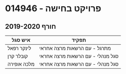# 014946 - פרויקט בחישה

## חורף 2019-2020

| איש סגל | תפקיד |
| ---- | ---- |
| לינקר רפאל | מתרגל - עם הרשאות מרצה אחראי |
| קובלר קרן | סגל מנהלי - עם הרשאות מרצה אחראי |
| מלכה אופירה | סגל מנהלי - עם הרשאות מרצה אחראי |

